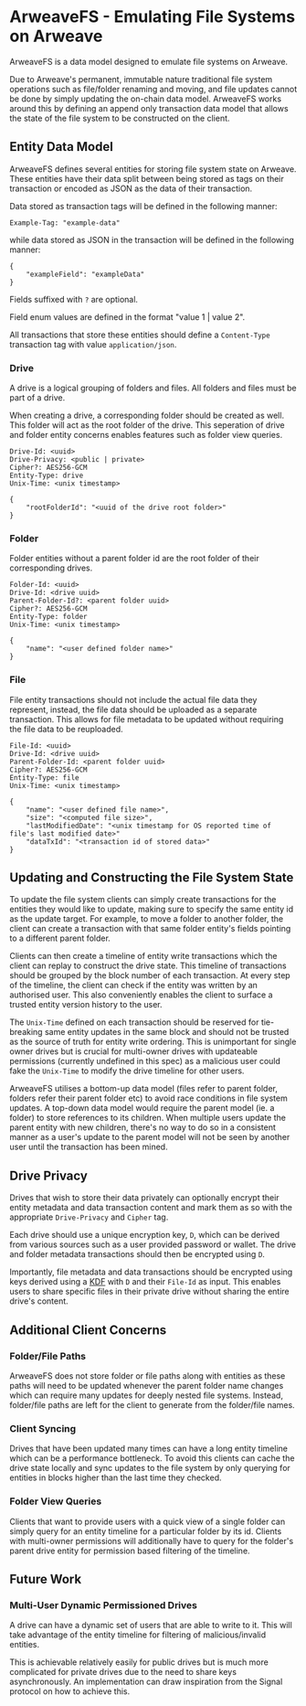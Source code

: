# ArweaveFS - Emulating File Systems on Arweave

ArweaveFS is a data model designed to emulate file systems on Arweave.

Due to Arweave's permanent, immutable nature traditional file system operations such as file/folder renaming and moving, and file updates cannot be done by simply updating the on-chain data model. ArweaveFS works around this by defining an append only transaction data model that allows the state of the file system to be constructed on the client.

## Entity Data Model

ArweaveFS defines several entities for storing file system state on Arweave. These entities have their data split between being stored as tags on their transaction or encoded as JSON as the data of their transaction.

Data stored as transaction tags will be defined in the following manner:

```
Example-Tag: "example-data"
```

while data stored as JSON in the transaction will be defined in the following manner:

```
{
    "exampleField": "exampleData"
}
```

Fields suffixed with `?` are optional.

Field enum values are defined in the format "value 1 | value 2".

All transactions that store these entities should define a `Content-Type` transaction tag with value `application/json`.

### Drive

A drive is a logical grouping of folders and files. All folders and files must be part of a drive.

When creating a drive, a corresponding folder should be created as well. This folder will act as the root folder of the drive. This seperation of drive and folder entity concerns enables features such as folder view queries.

```
Drive-Id: <uuid>
Drive-Privacy: <public | private>
Cipher?: AES256-GCM
Entity-Type: drive
Unix-Time: <unix timestamp>

{
    "rootFolderId": "<uuid of the drive root folder>"
}
```

### Folder

Folder entities without a parent folder id are the root folder of their corresponding drives.

```
Folder-Id: <uuid>
Drive-Id: <drive uuid>
Parent-Folder-Id?: <parent folder uuid>
Cipher?: AES256-GCM
Entity-Type: folder
Unix-Time: <unix timestamp>

{
    "name": "<user defined folder name>"
}
```

### File

File entity transactions should not include the actual file data they represent, instead, the file data should be uploaded as a separate transaction. This allows for file metadata to be updated without requiring the file data to be reuploaded.

```
File-Id: <uuid>
Drive-Id: <drive uuid>
Parent-Folder-Id: <parent folder uuid>
Cipher?: AES256-GCM
Entity-Type: file
Unix-Time: <unix timestamp>

{
    "name": "<user defined file name>",
    "size": "<computed file size>",
    "lastModifiedDate": "<unix timestamp for OS reported time of file's last modified date>"
    "dataTxId": "<transaction id of stored data>"
}
```

## Updating and Constructing the File System State

To update the file system clients can simply create transactions for the entities they would like to update, making sure to specify the same entity id as the update target. For example, to move a folder to another folder, the client can create a transaction with that same folder entity's fields pointing to a different parent folder.

Clients can then create a timeline of entity write transactions which the client can replay to construct the drive state. This timeline of transactions should be grouped by the block number of each transaction. At every step of the timeline, the client can check if the entity was written by an authorised user. This also conveniently enables the client to surface a trusted entity version history to the user.

The `Unix-Time` defined on each transaction should be reserved for tie-breaking same entity updates in the same block and should not be trusted as the source of truth for entity write ordering. This is unimportant for single owner drives but is crucial for multi-owner drives with updateable permissions (currently undefined in this spec) as a malicious user could fake the `Unix-Time` to modify the drive timeline for other users.

ArweaveFS utilises a bottom-up data model (files refer to parent folder, folders refer their parent folder etc) to avoid race conditions in file system updates. A top-down data model would require the parent model (ie. a folder) to store references to its children. When multiple users update the parent entity with new children, there's no way to do so in a consistent manner as a user's update to the parent model will not be seen by another user until the transaction has been mined.

## Drive Privacy

Drives that wish to store their data privately can optionally encrypt their entity metadata and data transaction content and mark them as so with the appropriate `Drive-Privacy` and `Cipher` tag.

Each drive should use a unique encryption key, `D`, which can be derived from various sources such as a user provided password or wallet. The drive and folder metadata transactions should then be encrypted using `D`.

Importantly, file metadata and data transactions should be encrypted using keys derived using a [KDF] with `D` and their `File-Id` as input. This enables users to share specific files in their private drive without sharing the entire drive's content.

## Additional Client Concerns

### Folder/File Paths

ArweaveFS does not store folder or file paths along with entities as these paths will need to be updated whenever the parent folder name changes which can require many updates for deeply nested file systems. Instead, folder/file paths are left for the client to generate from the folder/file names.

### Client Syncing

Drives that have been updated many times can have a long entity timeline which can be a performance bottleneck. To avoid this clients can cache the drive state locally and sync updates to the file system by only querying for entities in blocks higher than the last time they checked.

### Folder View Queries

Clients that want to provide users with a quick view of a single folder can simply query for an entity timeline for a particular folder by its id. Clients with multi-owner permissions will additionally have to query for the folder's parent drive entity for permission based filtering of the timeline.

## Future Work

### Multi-User Dynamic Permissioned Drives

A drive can have a dynamic set of users that are able to write to it. This will take advantage of the entity timeline for filtering of malicious/invalid entities.

This is achievable relatively easily for public drives but is much more complicated for private drives due to the need to share keys asynchronously. An implementation can draw inspiration from the Signal protocol on how to achieve this.

[kdf]: https://en.wikipedia.org/wiki/Key_derivation_function
